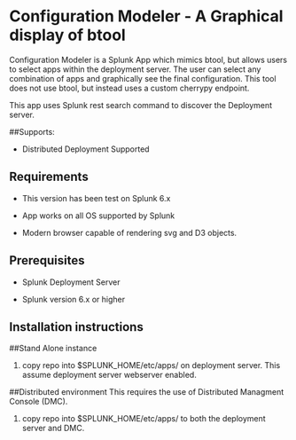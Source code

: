 Configuration Modeler - A Graphical display of btool
======================

Configuration Modeler is a Splunk App which mimics btool, but allows users to select apps within the deployment server.  The user can select any combination of apps and graphically see the final configuration.  This tool does not use btool, but instead uses a custom cherrypy endpoint.

This app uses Splunk rest search command to discover the Deployment server.


##Supports:

* Distributed Deployment Supported


Requirements
-----------
* This version has been test on Splunk 6.x

* App works on all OS supported by Splunk

* Modern browser capable of rendering svg and D3 objects.
 
 
Prerequisites
----------------

* Splunk Deployment Server

* Splunk version 6.x or higher



Installation instructions
-----------------

##Stand Alone instance
1) copy repo into $SPLUNK_HOME/etc/apps/ on deployment server.  This assume deployment server webserver enabled.


##Distributed environment
This requires the use of Distributed Managment Console (DMC).
1)  copy repo into $SPLUNK_HOME/etc/apps/ to both the deployment server and DMC.


